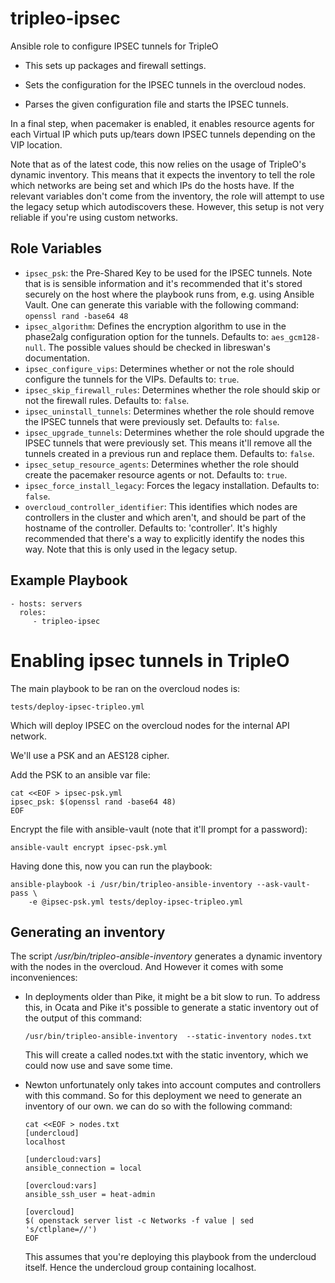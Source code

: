 tripleo-ipsec
=============

Ansible role to configure IPSEC tunnels for TripleO

* This sets up packages and firewall settings.

* Sets the configuration for the IPSEC tunnels in the overcloud nodes.

* Parses the given configuration file and starts the IPSEC tunnels.

In a final step, when pacemaker is enabled, it enables resource agents for each
Virtual IP which puts up/tears down IPSEC tunnels depending on the VIP
location.

Note that as of the latest code, this now relies on the usage of TripleO's
dynamic inventory. This means that it expects the inventory to tell the role
which networks are being set and which IPs do the hosts have. If the relevant
variables don't come from the inventory, the role will attempt to use the legacy
setup which autodiscovers these. However, this setup is not very reliable if
you're using custom networks.

Role Variables
--------------

* `ipsec_psk`: the Pre-Shared Key to be used for the IPSEC tunnels.
  Note that is is sensible information and it's recommended that it's stored
  securely on the host where the playbook runs from, e.g. using Ansible Vault.
  One can generate this variable with the following command:
  `openssl rand -base64 48`
* `ipsec_algorithm`: Defines the encryption algorithm to use in the phase2alg
  configuration option for the tunnels. Defaults to: `aes_gcm128-null`.
  The possible values should be checked in libreswan's documentation.
* `ipsec_configure_vips`: Determines whether or not the role should configure
  the tunnels for the VIPs. Defaults to: `true`.
* `ipsec_skip_firewall_rules`: Determines whether the role should skip
  or not the firewall rules. Defaults to: `false`.
* `ipsec_uninstall_tunnels`: Determines whether the role should remove the IPSEC
  tunnels that were previously set. Defaults to: `false`.
* `ipsec_upgrade_tunnels`: Determines whether the role should upgrade the IPSEC
  tunnels that were previously set. This means it'll remove all the tunnels
  created in a previous run and replace them. Defaults to: `false`.
* `ipsec_setup_resource_agents`: Determines whether the role should create the
  pacemaker resource agents or not. Defaults to: `true`.
* `ipsec_force_install_legacy`: Forces the legacy installation. Defaults to: `false`.
* `overcloud_controller_identifier`: This identifies which nodes are
  controllers in the cluster and which aren't, and should be part of the
  hostname of the controller. Defaults to: 'controller'. It's highly
  recommended that there's a way to explicitly identify the nodes this way.
  Note that this is only used in the legacy setup.

Example Playbook
----------------

    - hosts: servers
      roles:
         - tripleo-ipsec

Enabling ipsec tunnels in TripleO
=========================================

The main playbook to be ran on the overcloud nodes is:

```
tests/deploy-ipsec-tripleo.yml
```

Which will deploy IPSEC on the overcloud nodes for the internal API network.

We'll use a PSK and an AES128 cipher.

Add the PSK to an ansible var file:

```
cat <<EOF > ipsec-psk.yml
ipsec_psk: $(openssl rand -base64 48)
EOF
```

Encrypt the file with ansible-vault (note that it'll prompt for a password):

```
ansible-vault encrypt ipsec-psk.yml
```

Having done this, now you can run the playbook:

```
ansible-playbook -i /usr/bin/tripleo-ansible-inventory --ask-vault-pass \
	-e @ipsec-psk.yml tests/deploy-ipsec-tripleo.yml
```

Generating an inventory
-----------------------

The script _/usr/bin/tripleo-ansible-inventory_ generates a dynamic inventory
with the nodes in the overcloud. And However it comes with some inconveniences:

* In deployments older than Pike, it might be a bit slow to run. To address
  this, in Ocata and Pike it's possible to generate a static inventory out of
  the output of this command:

  ```
  /usr/bin/tripleo-ansible-inventory  --static-inventory nodes.txt
  ```

  This will create a called nodes.txt with the static inventory, which we could
  now use and save some time.

* Newton unfortunately only takes into account computes and controllers with
  this command. So for this deployment we need to generate an inventory of our
  own. we can do so with the following command:

  ```
  cat <<EOF > nodes.txt
  [undercloud]
  localhost

  [undercloud:vars]
  ansible_connection = local

  [overcloud:vars]
  ansible_ssh_user = heat-admin

  [overcloud]
  $( openstack server list -c Networks -f value | sed 's/ctlplane=//')
  EOF
  ```

  This assumes that you're deploying this playbook from the undercloud itself.
  Hence the undercloud group containing localhost.
